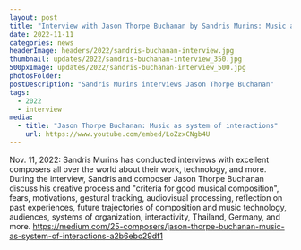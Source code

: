 ```yaml
---
layout: post
title: "Interview with Jason Thorpe Buchanan by Sandris Murins: Music as system of interactions"
date: 2022-11-11
categories: news
headerImage: headers/2022/sandris-buchanan-interview.jpg
thumbnail: updates/2022/sandris-buchanan-interview_350.jpg
500pxImage: updates/2022/sandris-buchanan-interview_500.jpg
photosFolder:
postDescription: "Sandris Murins interviews Jason Thorpe Buchanan"
tags:
  - 2022
  - interview
media:
  - title: "Jason Thorpe Buchanan: Music as system of interactions"
    url: https://www.youtube.com/embed/LoZzxCNgb4U
---
```


Nov. 11, 2022: Sandris Murins has conducted interviews with excellent composers all over the world about their work, technology, and more. During the interview, Sandris and composer Jason Thorpe Buchanan discuss his creative process and "criteria for good musical composition", fears, motivations, gestural tracking, audiovisual processing, reflection on past experiences, future trajectories of composition and music technology, audiences, systems of organization, interactivity, Thailand, Germany, and more. https://medium.com/25-composers/jason-thorpe-buchanan-music-as-system-of-interactions-a2b6ebc29df1
